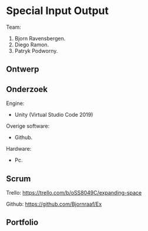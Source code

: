 # Special Input Output

Team:
1. Bjorn Ravensbergen.
2. Diego Ramon.
3. Patryk Podworny.

## Ontwerp


## Onderzoek
Engine:
- Unity (Virtual Studio Code 2019)

Overige software:
- Github.

Hardware:
- Pc.

## Scrum
Trello: https://trello.com/b/oSS8049C/expanding-space

Github: https://github.com/Bjornraaf/Ex

## Portfolio




